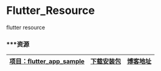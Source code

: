 # Flutter_Resource
flutter resource


### *******************资源****************


|[项目：flutter_app_sample](https://github.com/pdliuw/flutter_app_sample)|[下载安装包](/README.md)|[博客地址](https://pdliuw.github.io/)|
|:-|:-|:-|